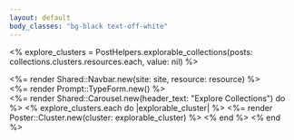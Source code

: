 ```yaml
---
layout: default
body_classes: "bg-black text-off-white"
---
```

<% explore_clusters = PostHelpers.explorable_collections(posts: collections.clusters.resources.each, value: nil) %>

<div class="px-[30px] lg:px-[70px]">
  <%= render Shared::Navbar.new(site: site, resource: resource) %>
</div>
<main class="px-[30px] lg:px-[70px] my-[40px]">
  <%= render Prompt::TypeForm.new() %>
</main>
<%= render Shared::Carousel.new(header_text: "Explore Collections") do %>
  <% explore_clusters.each do |explorable_cluster| %>
    <%= render Poster::Cluster.new(cluster: explorable_cluster) %>
  <% end %>
<% end %>
